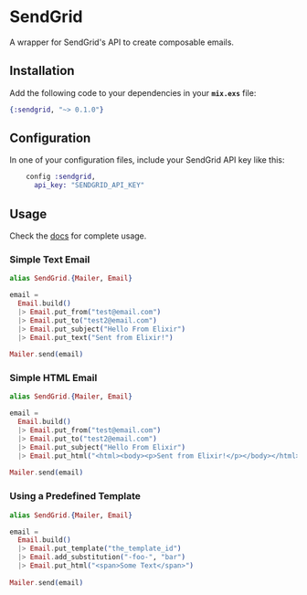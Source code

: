 # SendGrid

A wrapper for SendGrid's API to create composable emails.

## Installation

Add the following code to your dependencies in your **`mix.exs`** file:

```elixir
{:sendgrid, "~> 0.1.0"}
```

## Configuration

In one of your configuration files, include your SendGrid API key like this:

```elixir
    config :sendgrid,
      api_key: "SENDGRID_API_KEY"
```

## Usage

Check the [docs](https://hexdocs.pm/sendgrid/) for complete usage.

### Simple Text Email

```elixir
alias SendGrid.{Mailer, Email}

email = 
  Email.build()
  |> Email.put_from("test@email.com")
  |> Email.put_to("test2@email.com")
  |> Email.put_subject("Hello From Elixir")
  |> Email.put_text("Sent from Elixir!")
  
Mailer.send(email)
```

### Simple HTML Email

```elixir
alias SendGrid.{Mailer, Email}

email = 
  Email.build()
  |> Email.put_from("test@email.com")
  |> Email.put_to("test2@email.com")
  |> Email.put_subject("Hello From Elixir")
  |> Email.put_html("<html><body><p>Sent from Elixir!</p></body></html>")
  
Mailer.send(email)
```

### Using a Predefined Template

```elixir
alias SendGrid.{Mailer, Email}

email = 
  Email.build()
  |> Email.put_template("the_template_id")
  |> Email.add_substitution("-foo-", "bar")
  |> Email.put_html("<span>Some Text</span>")
  
Mailer.send(email)
```
